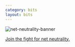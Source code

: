 ```yaml
---
category: bits
layout: bits
---
```


![net-neutrality-banner](../images/bits/2017/net-neutrality-banner.jpg)

<p><a href="https://www.battleforthenet.com/" target="blank" rel="noopener noreferrer">Join the fight for net neutrality.</a></p>
